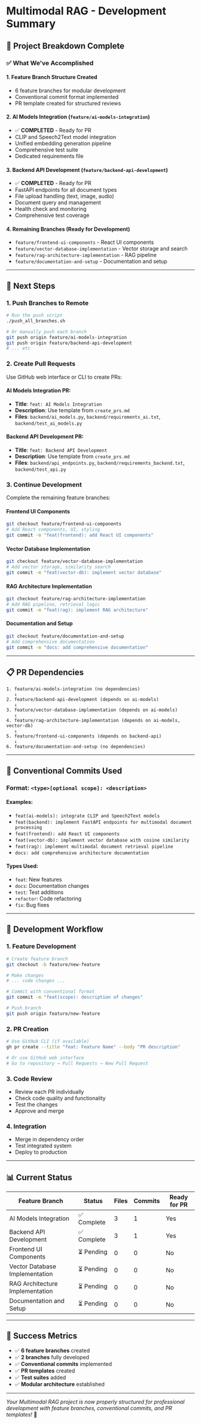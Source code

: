 # Multimodal RAG - Development Summary

## 🎯 Project Breakdown Complete

### ✅ What We've Accomplished

#### 1. **Feature Branch Structure Created**
- 6 feature branches for modular development
- Conventional commit format implemented
- PR template created for structured reviews

#### 2. **AI Models Integration** (`feature/ai-models-integration`)
- ✅ **COMPLETED** - Ready for PR
- CLIP and Speech2Text model integration
- Unified embedding generation pipeline
- Comprehensive test suite
- Dedicated requirements file

#### 3. **Backend API Development** (`feature/backend-api-development`)
- ✅ **COMPLETED** - Ready for PR
- FastAPI endpoints for all document types
- File upload handling (text, image, audio)
- Document query and management
- Health check and monitoring
- Comprehensive test coverage

#### 4. **Remaining Branches** (Ready for Development)
- `feature/frontend-ui-components` - React UI components
- `feature/vector-database-implementation` - Vector storage and search
- `feature/rag-architecture-implementation` - RAG pipeline
- `feature/documentation-and-setup` - Documentation and setup

---

## 🚀 Next Steps

### 1. **Push Branches to Remote**
```bash
# Run the push script
./push_all_branches.sh

# Or manually push each branch
git push origin feature/ai-models-integration
git push origin feature/backend-api-development
# ... etc
```

### 2. **Create Pull Requests**
Use GitHub web interface or CLI to create PRs:

#### AI Models Integration PR:
- **Title**: `feat: AI Models Integration`
- **Description**: Use template from `create_prs.md`
- **Files**: `backend/ai_models.py`, `backend/requirements_ai.txt`, `backend/test_ai_models.py`

#### Backend API Development PR:
- **Title**: `feat: Backend API Development`
- **Description**: Use template from `create_prs.md`
- **Files**: `backend/api_endpoints.py`, `backend/requirements_backend.txt`, `backend/test_api.py`

### 3. **Continue Development**
Complete the remaining feature branches:

#### Frontend UI Components
```bash
git checkout feature/frontend-ui-components
# Add React components, UI, styling
git commit -m "feat(frontend): add React UI components"
```

#### Vector Database Implementation
```bash
git checkout feature/vector-database-implementation
# Add vector storage, similarity search
git commit -m "feat(vector-db): implement vector database"
```

#### RAG Architecture Implementation
```bash
git checkout feature/rag-architecture-implementation
# Add RAG pipeline, retrieval logic
git commit -m "feat(rag): implement RAG architecture"
```

#### Documentation and Setup
```bash
git checkout feature/documentation-and-setup
# Add comprehensive documentation
git commit -m "docs: add comprehensive documentation"
```

---

## 📋 PR Dependencies

```
1. feature/ai-models-integration (no dependencies)
   ↓
2. feature/backend-api-development (depends on ai-models)
   ↓
3. feature/vector-database-implementation (depends on ai-models)
   ↓
4. feature/rag-architecture-implementation (depends on ai-models, vector-db)
   ↓
5. feature/frontend-ui-components (depends on backend-api)
   ↓
6. feature/documentation-and-setup (no dependencies)
```

---

## 🎯 Conventional Commits Used

### Format: `<type>[optional scope]: <description>`

#### Examples:
- `feat(ai-models): integrate CLIP and Speech2Text models`
- `feat(backend): implement FastAPI endpoints for multimodal document processing`
- `feat(frontend): add React UI components`
- `feat(vector-db): implement vector database with cosine similarity`
- `feat(rag): implement multimodal document retrieval pipeline`
- `docs: add comprehensive architecture documentation`

#### Types Used:
- `feat`: New features
- `docs`: Documentation changes
- `test`: Test additions
- `refactor`: Code refactoring
- `fix`: Bug fixes

---

## 🔧 Development Workflow

### 1. **Feature Development**
```bash
# Create feature branch
git checkout -b feature/new-feature

# Make changes
# ... code changes ...

# Commit with conventional format
git commit -m "feat(scope): description of changes"

# Push branch
git push origin feature/new-feature
```

### 2. **PR Creation**
```bash
# Use GitHub CLI (if available)
gh pr create --title "feat: Feature Name" --body "PR description"

# Or use GitHub web interface
# Go to repository → Pull Requests → New Pull Request
```

### 3. **Code Review**
- Review each PR individually
- Check code quality and functionality
- Test the changes
- Approve and merge

### 4. **Integration**
- Merge in dependency order
- Test integrated system
- Deploy to production

---

## 📊 Current Status

| Feature Branch | Status | Files | Commits | Ready for PR |
|----------------|--------|-------|---------|--------------|
| AI Models Integration | ✅ Complete | 3 | 1 | Yes |
| Backend API Development | ✅ Complete | 3 | 1 | Yes |
| Frontend UI Components | ⏳ Pending | 0 | 0 | No |
| Vector Database Implementation | ⏳ Pending | 0 | 0 | No |
| RAG Architecture Implementation | ⏳ Pending | 0 | 0 | No |
| Documentation and Setup | ⏳ Pending | 0 | 0 | No |

---

## 🎉 Success Metrics

- ✅ **6 feature branches** created
- ✅ **2 branches** fully developed
- ✅ **Conventional commits** implemented
- ✅ **PR templates** created
- ✅ **Test suites** added
- ✅ **Modular architecture** established

---

*Your Multimodal RAG project is now properly structured for professional development with feature branches, conventional commits, and PR templates!* 🚀


